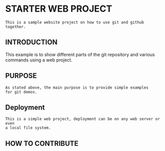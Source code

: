  # STARTER WEB PROJECT
    This is a sample website project on how to use git and github together.

 ## INTRODUCTION
   This example is to show different parts of the git repository
   and various commands using a web project.
 ## PURPOSE
    As stated above, the main purpose is to provide simple examples
    for git demos.
 ## Deployment
    This is a simple web project, deployment can be on any web server or even  
    a local file system.
 ## HOW TO CONTRIBUTE
